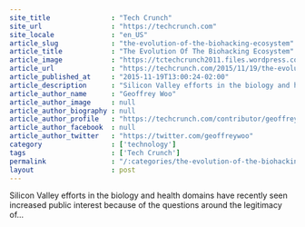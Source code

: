 ```yaml
---
site_title               : "Tech Crunch"
site_url                 : "https://techcrunch.com"
site_locale              : "en_US"
article_slug             : "the-evolution-of-the-biohacking-ecosystem"
article_title            : "The Evolution Of The Biohacking Ecosystem"
article_image            : "https://tctechcrunch2011.files.wordpress.com/2015/05/dnahelix.jpg?w=764&h=400&crop=1"
article_url              : "https://techcrunch.com/2015/11/19/the-evolution-of-the-biohacking-ecosystem/"
article_published_at     : "2015-11-19T13:00:24-02:00"
article_description      : "Silicon Valley efforts in the biology and health domains have recently seen increased public interest because of the questions around the legitimacy of..."
article_author_name      : "Geoffrey Woo"
article_author_image     : null
article_author_biography : null
article_author_profile   : "https://techcrunch.com/contributor/geoffrey-woo/"
article_author_facebook  : null
article_author_twitter   : "https://twitter.com/geoffreywoo"
category                 : ['technology']
tags                     : ['Tech Crunch']
permalink                : "/:categories/the-evolution-of-the-biohacking-ecosystem/"
layout                   : post
---
```


Silicon Valley efforts in the biology and health domains have recently seen increased public interest because of the questions around the legitimacy of...
